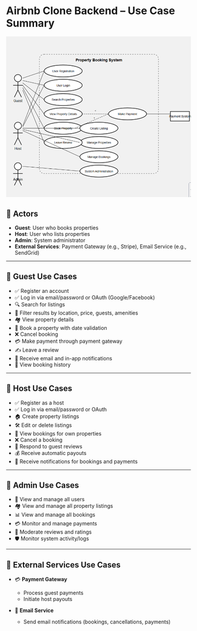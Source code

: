 # Airbnb Clone Backend – Use Case Summary
![Data Flow Diagram](./image.png)

## 👤 Actors
- **Guest**: User who books properties
- **Host**: User who lists properties
- **Admin**: System administrator
- **External Services**: Payment Gateway (e.g., Stripe), Email Service (e.g., SendGrid)

---

## 🎯 Guest Use Cases
- ✅ Register an account
- ✅ Log in via email/password or OAuth (Google/Facebook)
- 🔍 Search for listings
- 🔎 Filter results by location, price, guests, amenities
- 🏘️ View property details
- 📅 Book a property with date validation
- ❌ Cancel booking
- 💳 Make payment through payment gateway
- ✍️ Leave a review
- 🔔 Receive email and in-app notifications
- 📜 View booking history

---

## 🎯 Host Use Cases
- ✅ Register as a host
- ✅ Log in via email/password or OAuth
- 🏠 Create property listings
- 🛠️ Edit or delete listings
- 📆 View bookings for own properties
- ❌ Cancel a booking
- 💬 Respond to guest reviews
- 💰 Receive automatic payouts
- 🔔 Receive notifications for bookings and payments

---

## 🎯 Admin Use Cases
- 👥 View and manage all users
- 🏘️ View and manage all property listings
- 📊 View and manage all bookings
- 💳 Monitor and manage payments
- 📝 Moderate reviews and ratings
- 🛡️ Monitor system activity/logs

---

## 🔌 External Services Use Cases
- 💳 **Payment Gateway**
  - Process guest payments
  - Initiate host payouts

- 📧 **Email Service**
  - Send email notifications (bookings, cancellations, payments)
